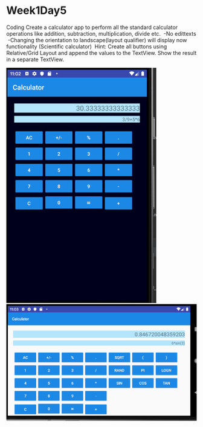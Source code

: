 # Week1Day5
Coding
Create a calculator app to perform all the standard calculator operations like addition, subtraction, multiplication, divide etc. 
 -No edittexts
 -Changing the orientation to landscape(layout qualifier) will display now functionality (Scientific calculator)
 Hint: Create all buttons using Relative/Grid Layout and append the values to the TextView. Show the result in a separate TextView.

![img](images/CodingWeek1Day5SS.PNG)
![img](images/CodingWeek1Day5SS2.PNG)
